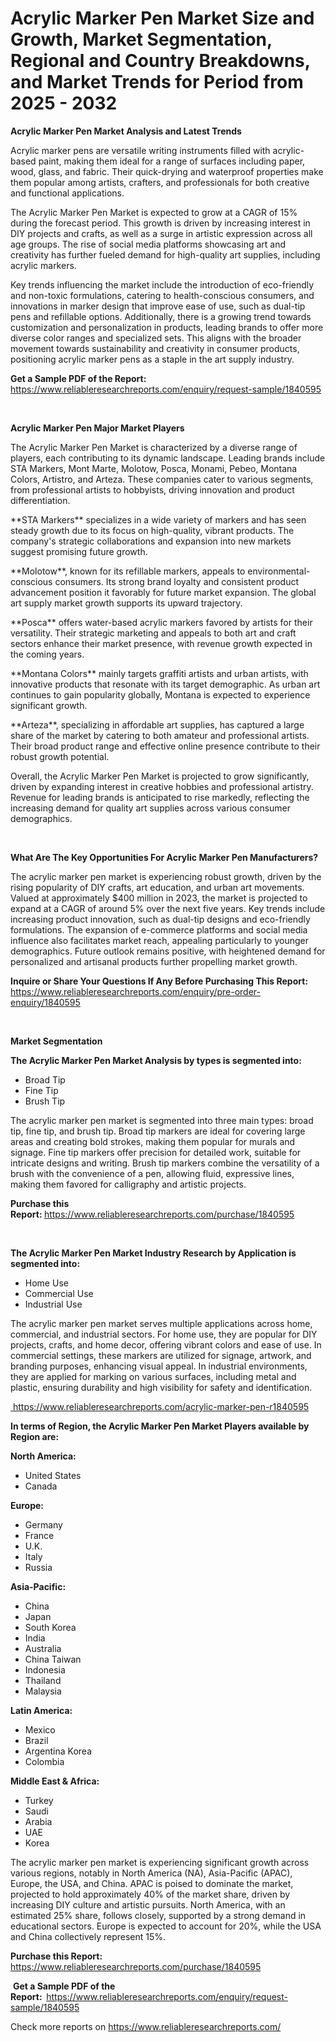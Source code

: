 <p><h1>Acrylic Marker Pen Market Size and Growth, Market Segmentation, Regional and Country Breakdowns, and Market Trends for Period from 2025 -  2032</h1></p><p><strong>Acrylic Marker Pen Market Analysis and Latest Trends</strong></p>
<p><p>Acrylic marker pens are versatile writing instruments filled with acrylic-based paint, making them ideal for a range of surfaces including paper, wood, glass, and fabric. Their quick-drying and waterproof properties make them popular among artists, crafters, and professionals for both creative and functional applications. </p><p>The Acrylic Marker Pen Market is expected to grow at a CAGR of 15% during the forecast period. This growth is driven by increasing interest in DIY projects and crafts, as well as a surge in artistic expression across all age groups. The rise of social media platforms showcasing art and creativity has further fueled demand for high-quality art supplies, including acrylic markers. </p><p>Key trends influencing the market include the introduction of eco-friendly and non-toxic formulations, catering to health-conscious consumers, and innovations in marker design that improve ease of use, such as dual-tip pens and refillable options. Additionally, there is a growing trend towards customization and personalization in products, leading brands to offer more diverse color ranges and specialized sets. This aligns with the broader movement towards sustainability and creativity in consumer products, positioning acrylic marker pens as a staple in the art supply industry.</p></p>
<p><strong>Get a Sample PDF of the Report:&nbsp;</strong> <a href="https://www.reliableresearchreports.com/enquiry/request-sample/1840595?utm_campaign=2252&utm_medium=2&utm_source=Github&utm_content=ia&utm_term=08022025&utm_id=acrylic-marker-pen">https://www.reliableresearchreports.com/enquiry/request-sample/1840595</a></p>
<p>&nbsp;</p>
<p><strong>Acrylic Marker Pen Major Market Players</strong></p>
<p><p>The Acrylic Marker Pen Market is characterized by a diverse range of players, each contributing to its dynamic landscape. Leading brands include STA Markers, Mont Marte, Molotow, Posca, Monami, Pebeo, Montana Colors, Artistro, and Arteza. These companies cater to various segments, from professional artists to hobbyists, driving innovation and product differentiation.</p><p>**STA Markers** specializes in a wide variety of markers and has seen steady growth due to its focus on high-quality, vibrant products. The company's strategic collaborations and expansion into new markets suggest promising future growth.</p><p>**Molotow**, known for its refillable markers, appeals to environmental-conscious consumers. Its strong brand loyalty and consistent product advancement position it favorably for future market expansion. The global art supply market growth supports its upward trajectory.</p><p>**Posca** offers water-based acrylic markers favored by artists for their versatility. Their strategic marketing and appeals to both art and craft sectors enhance their market presence, with revenue growth expected in the coming years.</p><p>**Montana Colors** mainly targets graffiti artists and urban artists, with innovative products that resonate with its target demographic. As urban art continues to gain popularity globally, Montana is expected to experience significant growth.</p><p>**Arteza**, specializing in affordable art supplies, has captured a large share of the market by catering to both amateur and professional artists. Their broad product range and effective online presence contribute to their robust growth potential.</p><p>Overall, the Acrylic Marker Pen Market is projected to grow significantly, driven by expanding interest in creative hobbies and professional artistry. Revenue for leading brands is anticipated to rise markedly, reflecting the increasing demand for quality art supplies across various consumer demographics.</p></p>
<p>&nbsp;</p>
<p><strong>What Are The Key Opportunities For Acrylic Marker Pen Manufacturers?</strong></p>
<p><p>The acrylic marker pen market is experiencing robust growth, driven by the rising popularity of DIY crafts, art education, and urban art movements. Valued at approximately $400 million in 2023, the market is projected to expand at a CAGR of around 5% over the next five years. Key trends include increasing product innovation, such as dual-tip designs and eco-friendly formulations. The expansion of e-commerce platforms and social media influence also facilitates market reach, appealing particularly to younger demographics. Future outlook remains positive, with heightened demand for personalized and artisanal products further propelling market growth.</p></p>
<p><strong>Inquire or Share Your Questions If Any Before Purchasing This Report:</strong> <a href="https://www.reliableresearchreports.com/enquiry/pre-order-enquiry/1840595?utm_campaign=2252&utm_medium=2&utm_source=Github&utm_content=ia&utm_term=08022025&utm_id=acrylic-marker-pen">https://www.reliableresearchreports.com/enquiry/pre-order-enquiry/1840595</a></p>
<p>&nbsp;</p>
<p><strong>Market Segmentation</strong></p>
<p><strong>The Acrylic Marker Pen Market Analysis by types is segmented into:</strong></p>
<p><ul><li>Broad Tip</li><li>Fine Tip</li><li>Brush Tip</li></ul></p>
<p><p>The acrylic marker pen market is segmented into three main types: broad tip, fine tip, and brush tip. Broad tip markers are ideal for covering large areas and creating bold strokes, making them popular for murals and signage. Fine tip markers offer precision for detailed work, suitable for intricate designs and writing. Brush tip markers combine the versatility of a brush with the convenience of a pen, allowing fluid, expressive lines, making them favored for calligraphy and artistic projects.</p></p>
<p><strong>Purchase this Report:&nbsp;</strong><a href="https://www.reliableresearchreports.com/purchase/1840595?utm_campaign=2252&utm_medium=2&utm_source=Github&utm_content=ia&utm_term=08022025&utm_id=acrylic-marker-pen">https://www.reliableresearchreports.com/purchase/1840595</a></p>
<p>&nbsp;</p>
<p><strong>The Acrylic Marker Pen Market Industry Research by Application is segmented into:</strong></p>
<p><ul><li>Home Use</li><li>Commercial Use</li><li>Industrial Use</li></ul></p>
<p><p>The acrylic marker pen market serves multiple applications across home, commercial, and industrial sectors. For home use, they are popular for DIY projects, crafts, and home decor, offering vibrant colors and ease of use. In commercial settings, these markers are utilized for signage, artwork, and branding purposes, enhancing visual appeal. In industrial environments, they are applied for marking on various surfaces, including metal and plastic, ensuring durability and high visibility for safety and identification.</p></p>
<p><a href="https://www.reliableresearchreports.com/acrylic-marker-pen-r1840595?utm_campaign=2252&utm_medium=2&utm_source=Github&utm_content=ia&utm_term=08022025&utm_id=acrylic-marker-pen">&nbsp;https://www.reliableresearchreports.com/acrylic-marker-pen-r1840595</a></p>
<p><strong>In terms of Region, the Acrylic Marker Pen Market Players available by Region are:</strong></p>
<p>
    <p> <strong> North America: </strong>
        <ul>
            <li>United States</li>
            <li>Canada</li>
        </ul>
        </p> 
    <p> <strong> Europe: </strong>
        <ul>
            <li>Germany</li>
            <li>France</li>
            <li>U.K.</li>
            <li>Italy</li>
            <li>Russia</li>
        </ul>
        </p> 
    <p> <strong> Asia-Pacific: </strong>
        <ul>
            <li>China</li>
            <li>Japan</li>
            <li>South Korea</li>
            <li>India</li>
            <li>Australia</li>
            <li>China Taiwan</li>
            <li>Indonesia</li>
            <li>Thailand</li>
            <li>Malaysia</li>
        </ul>
        </p> 
    <p> <strong> Latin America: </strong>
        <ul>
            <li>Mexico</li>
            <li>Brazil</li>
            <li>Argentina Korea</li>
            <li>Colombia</li>
        </ul>
        </p> 
    <p> <strong> Middle East & Africa: </strong>
        <ul>
            <li>Turkey</li>
            <li>Saudi</li>
            <li>Arabia</li>
            <li>UAE</li>
            <li>Korea</li>
        </ul>
    </p>
    </p>
<p><p>The acrylic marker pen market is experiencing significant growth across various regions, notably in North America (NA), Asia-Pacific (APAC), Europe, the USA, and China. APAC is poised to dominate the market, projected to hold approximately 40% of the market share, driven by increasing DIY culture and artistic pursuits. North America, with an estimated 25% share, follows closely, supported by a strong demand in educational sectors. Europe is expected to account for 20%, while the USA and China collectively represent 15%.</p></p>
<p><strong>Purchase this Report: </strong><a href="https://www.reliableresearchreports.com/purchase/1840595?utm_campaign=2252&utm_medium=2&utm_source=Github&utm_content=ia&utm_term=08022025&utm_id=acrylic-marker-pen">https://www.reliableresearchreports.com/purchase/1840595</a></p>
<p>&nbsp;<strong>Get a Sample PDF of the Report:&nbsp;&nbsp;</strong><a href="https://www.reliableresearchreports.com/enquiry/request-sample/1840595?utm_campaign=2252&utm_medium=2&utm_source=Github&utm_content=ia&utm_term=08022025&utm_id=acrylic-marker-pen">https://www.reliableresearchreports.com/enquiry/request-sample/1840595</a></p>
<p><strong></strong></p>
<p>Check more reports on <a href="https://www.reliableresearchreports.com/?utm_campaign=2252&utm_medium=2&utm_source=Github&utm_content=ia&utm_term=08022025&utm_id=acrylic-marker-pen">https://www.reliableresearchreports.com/</a></p>